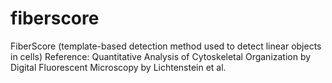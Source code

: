 # fiberscore
FiberScore (template-based detection method used to detect linear objects in cells)
Reference: Quantitative Analysis of Cytoskeletal Organization by Digital Fluorescent Microscopy by Lichtenstein et al.


